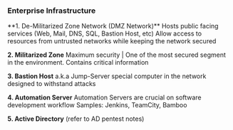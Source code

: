 
<h3>Enterprise Infrastructure</h3>
**1. De-Militarized Zone Network (DMZ Network)**
Hosts public facing services (Web, Mail, DNS, SQL, Bastion Host, etc)
Allow access to resources from untrusted networks while keeping the network secured

**2. Militarized Zone**
Maximum security | One of the most secured segment in the environment.
Contains critical information

**3. Bastion Host**
a.k.a Jump-Server
special computer in the network designed to withstand attacks

**4. Automation Server**
Automation Servers are crucial on software development workflow
Samples: Jenkins, TeamCity, Bamboo

**5. Active Directory**
(refer to AD pentest notes)